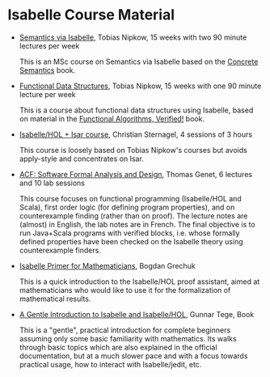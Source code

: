 # Isabelle Course Material

 - [Semantics via Isabelle](https://www21.in.tum.de/teaching/semantics/), Tobias Nipkow, 15 weeks with two 90 minute lectures per week
   
   This is an MSc course on Semantics via Isabelle based on the [Concrete Semantics](https://concrete-semantics.in.tum.de/) book.

- [Functional Data Structures](https://www21.in.tum.de/teaching/fds), Tobias Nipkow, 15 weeks with one 90 minute lecture per week

  This is a course about functional data structures using Isabelle, based on material in the
  [Functional Algorithms, Verified!](https://functional-algorithms-verified.org/) book.

 - [Isabelle/HOL + Isar course](http://cl-informatik.uibk.ac.at/teaching/ss11/eve), Christian Sternagel, 4 sessions of 3 hours
   
   This course is loosely based on Tobias Nipkow's courses but avoids apply-style and concentrates on Isar.
 - [ACF: Software Formal Analysis and Design](http://www.irisa.fr/celtique/genet/ACF/), Thomas Genet, 6 lectures and 10 lab sessions

   This course focuses on functional programming (Isabelle/HOL and Scala),
   first order logic (for defining program properties), and on counterexample finding (rather than on proof).
   The lecture notes are (almost) in English, the lab notes are in French.
   The final objective is to run Java+Scala programs with verified blocks,
   i.e. whose formally defined properties have been checked on the Isabelle theory using counterexample finders.
   
 - [Isabelle Primer for Mathematicians](https://www.research.ed.ac.uk/en/publications/isabelle-primer-for-mathematicians), Bogdan Grechuk
   
   This is a quick introduction to the Isabelle/HOL proof assistant,
   aimed at mathematicians who would like to use it for the
   formalization of mathematical results.

 - [A Gentle Introduction to Isabelle and Isabelle/HOL](https://raw.githubusercontent.com/gteege/gentle-isabelle/refs/heads/main/man-isabelle.pdf), Gunnar Tege, Book

   This is a "gentle", practical introduction for complete beginners assuming only
   some basic familiarity with mathematics. Its walks through basic topics which
   are also explained in the official documentation, but at a much slower pace and
   with a focus towards practical usage, how to interact with Isabelle/jedit, etc.

